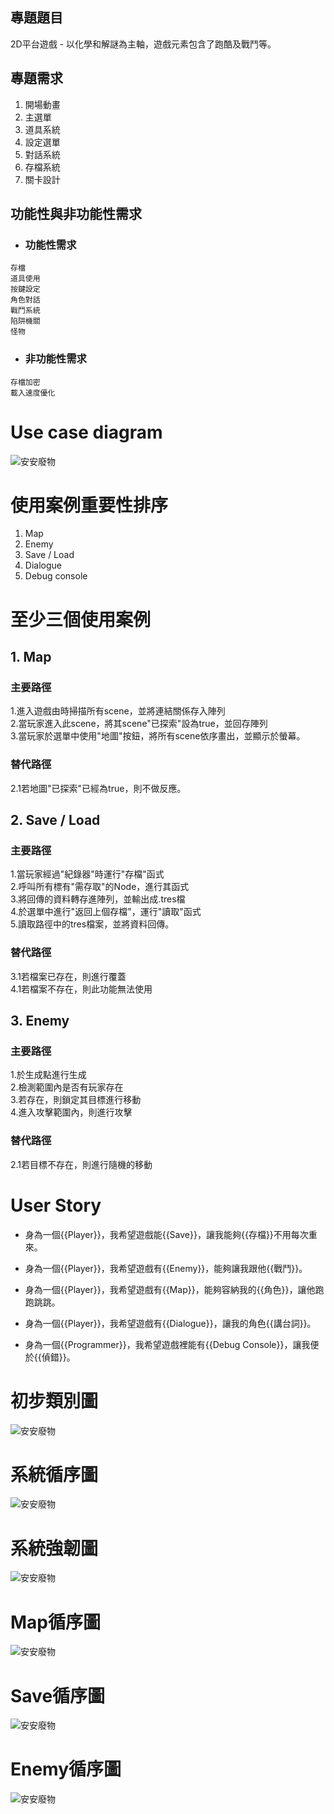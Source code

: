 
## 專題題目

2D平台遊戲 - 以化學和解謎為主軸，遊戲元素包含了跑酷及戰鬥等。

## 專題需求

1. 開場動畫
2. 主選單
3. 道具系統
4. 設定選單
5. 對話系統
6. 存檔系統
7. 關卡設計

## 功能性與非功能性需求

* ### 功能性需求

```
存檔
道具使用
按鍵設定
角色對話
戰鬥系統
陷阱機關
怪物
```

* ### 非功能性需求

```
存檔加密
載入速度優化
```
# Use case diagram

![安安廢物](usediagram.jpg "安安廢物")

# 使用案例重要性排序

1. Map
2. Enemy
3. Save / Load
4. Dialogue
5. Debug console

# 至少三個使用案例

## 1. Map
  
  ### 主要路徑
  
  1.進入遊戲由時掃描所有scene，並將連結關係存入陣列  
  2.當玩家進入此scene，將其scene"已探索"設為true，並回存陣列  
  3.當玩家於選單中使用"地圖"按鈕，將所有scene依序畫出，並顯示於螢幕。  
  
  ### 替代路徑  
  
  2.1若地圖"已探索"已經為true，則不做反應。  

## 2. Save / Load  

  ### 主要路徑  
  
  1.當玩家經過"紀錄器"時運行"存檔"函式  
  2.呼叫所有標有"需存取"的Node，進行其函式  
  3.將回傳的資料轉存進陣列，並輸出成.tres檔  
  4.於選單中進行"返回上個存檔"，運行"讀取"函式  
  5.讀取路徑中的tres檔案，並將資料回傳。  
  
  ### 替代路徑
  
  3.1若檔案已存在，則進行覆蓋  
  4.1若檔案不存在，則此功能無法使用  

## 3. Enemy

  ### 主要路徑
  
  1.於生成點進行生成  
  2.檢測範圍內是否有玩家存在  
  3.若存在，則鎖定其目標進行移動  
  4.進入攻擊範圍內，則進行攻擊  
    
  ### 替代路徑
  
  2.1若目標不存在，則進行隨機的移動  

# User Story

* 身為一個{{Player}}，我希望遊戲能{{Save}}，讓我能夠{{存檔}}不用每次重來。

* 身為一個{{Player}}，我希望遊戲有{{Enemy}}，能夠讓我跟他{{戰鬥}}。

* 身為一個{{Player}}，我希望遊戲有{{Map}}，能夠容納我的{{角色}}，讓他跑跑跳跳。

* 身為一個{{Player}}，我希望遊戲有{{Dialogue}}，讓我的角色{{講台詞}}。

* 身為一個{{Programmer}}，我希望遊戲裡能有{{Debug Console}}，讓我便於{{偵錯}}。

# 初步類別圖
![安安廢物](初步流程圖.png "安安廢物")

# 系統循序圖
![安安廢物](系統循序圖.png "安安廢物")

# 系統強韌圖
![安安廢物](RobustnessDiagram.png "安安廢物")

# Map循序圖
![安安廢物](Map循序圖.png "安安廢物")

# Save循序圖
![安安廢物](Save循序圖.png "安安廢物")

# Enemy循序圖
![安安廢物](Enemy循序圖.png "安安廢物")
